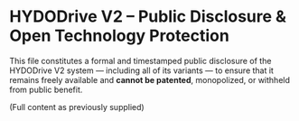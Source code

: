 # HYDODrive V2 – Public Disclosure & Open Technology Protection

This file constitutes a formal and timestamped public disclosure of the HYDODrive V2 system — including all of its variants — to ensure that it remains freely available and **cannot be patented**, monopolized, or withheld from public benefit.

(Full content as previously supplied)
